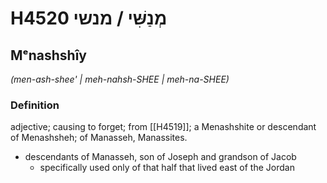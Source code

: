 # H4520 מְנַשִּׁי / מנשי

## Mᵉnashshîy

_(men-ash-shee' | meh-nahsh-SHEE | meh-na-SHEE)_

### Definition

adjective; causing to forget; from [[H4519]]; a Menashshite or descendant of Menashsheh; of Manasseh, Manassites.

- descendants of Manasseh, son of Joseph and grandson of Jacob
    - specifically used only of that half that lived east of the Jordan
